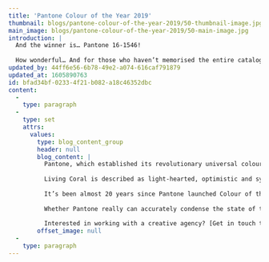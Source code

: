 ```yaml
---
title: 'Pantone Colour of the Year 2019'
thumbnail: blogs/pantone-colour-of-the-year-2019/50-thumbnail-image.jpg
main_image: blogs/pantone-colour-of-the-year-2019/50-main-image.jpg
introduction: |
  And the winner is… Pantone 16-1546!
  
  How wonderful… And for those who haven’t memorised the entire catalogue of Pantone colour codes (shame on you), this year’s Colour of the Year is Living Coral.
updated_by: 44ff6e56-6b78-49e2-a074-616caf791879
updated_at: 1605890763
id: bfad34bf-0233-4f21-b082-a18c46352dbc
content:
  -
    type: paragraph
  -
    type: set
    attrs:
      values:
        type: blog_content_group
        header: null
        blog_content: |
          Pantone, which established its revolutionary universal colour-matching system back in 1963, continues to influence industry work with their annual award. The company considers lifestyle choices, destinations, the technological landscape and even the political climate, travelling all over the world in order to determine a colour which accurately reflects a multitude of global trends.
          
          Living Coral is described as light-hearted, optimistic and synonymous with “playful expression” whilst reflecting humanity’s increasing need for interaction and social connection. The colour is also said to be “evocative of how coral reefs provide shelter to a diverse kaleidoscope of colour.” The launch of Apple’s iPhone XR apparently influenced the award, too – the tech giant offers a coral colour option of its latest handset, which Pantone believes is symbolic of the fusion of cutting-edge technology and nature.
          
          It’s been almost 20 years since Pantone launched Colour of the Year. Living Coral’s predecessor, Ultra Violet, was chosen due to its mysterious and intriguing characteristics, with Pantone also feeling that the colour was reflective of Western pop culture (think Prince, David Bowie and Jimi Hendrix).
          
          Whether Pantone really can accurately condense the state of the world into a single colour is a matter of opinion – for every true believer, there is a sceptical cynic. Regardless, the company firmly believes that its Colour of the Year award can drastically influence choices in the year ahead. With that in mind, it will be interesting to see how much Living Coral people decide to let into their lives – just keep it fashionable, please…
          
          Interested in working with a creative agency? [Get in touch today.](/contact)
        offset_image: null
  -
    type: paragraph
---
```

